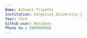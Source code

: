 ```yaml
---
Name: Ashwani Tripathi
Institution: Galgotias University 🚩 
Year: Y3rd
Github_user: BetaZeon
Phone no.: 8889999666
---
```

